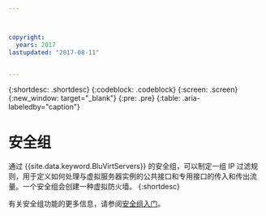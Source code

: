 ```yaml
---



copyright:
  years: 2017
lastupdated: "2017-08-11"


---
```


{:shortdesc: .shortdesc}
{:codeblock: .codeblock}
{:screen: .screen}
{:new_window: target="_blank"}
{:pre: .pre}
{:table: .aria-labeledby="caption"}


# 安全组

通过 {{site.data.keyword.BluVirtServers}} 的安全组，可以制定一组 IP 过滤规则，用于定义如何处理与虚拟服务器实例的公共接口和专用接口的传入和传出流量。一个安全组会创建一种虚拟防火墙。
{:shortdesc}

有关安全组功能的更多信息，请参阅[安全组入门](/docs/infrastructure/security-groups/sg_index.html)。

